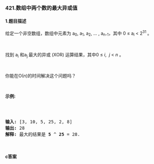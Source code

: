 ### 421.数组中两个数的最大异或值

#### 1.题目描述

<p>给定一个非空数组，数组中元素为 a<sub>0</sub>, a<sub>1</sub>, a<sub>2</sub>, &hellip; , a<sub>n-1</sub>，其中 0 &le; a<sub>i</sub> &lt; 2<sup>31&nbsp;</sup>。</p><br/><p>找到 a<sub>i</sub> 和a<sub>j&nbsp;</sub>最大的异或 (XOR) 运算结果，其中0 &le; <em>i</em>,&nbsp;&nbsp;<em>j</em> &lt; <em>n&nbsp;</em>。</p><br/><p>你能在O(<em>n</em>)的时间解决这个问题吗？</p><br/><p><strong>示例:</strong></p><br/><pre><br/><strong>输入:</strong> [3, 10, 5, 25, 2, 8]<br/><strong>输出:</strong> 28<br/><strong>解释:</strong> 最大的结果是 <strong>5</strong> ^ <strong>25</strong> = 28.<br/></pre><br/>

#### c答案

```c

